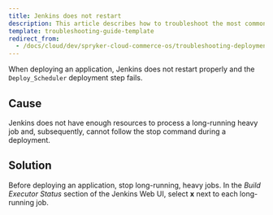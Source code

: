 ```yaml
---
title: Jenkins does not restart
description: This article describes how to troubleshoot the most common problems with the jenkins scheulder
template: troubleshooting-guide-template
redirect_from:
  - /docs/cloud/dev/spryker-cloud-commerce-os/troubleshooting-deployment/jenkins-does-not-restart.html
---
```


When deploying an application, Jenkins does not restart properly and the `Deploy_Scheduler` deployment step fails.

## Cause

Jenkins does not have enough resources to process a long-running heavy job and, subsequently, cannot follow the stop command during a deployment.

## Solution

Before deploying an application, stop long-running, heavy jobs. In the *Build Executor Status* section of the Jenkins Web UI, select **x** next to each long-running job.
